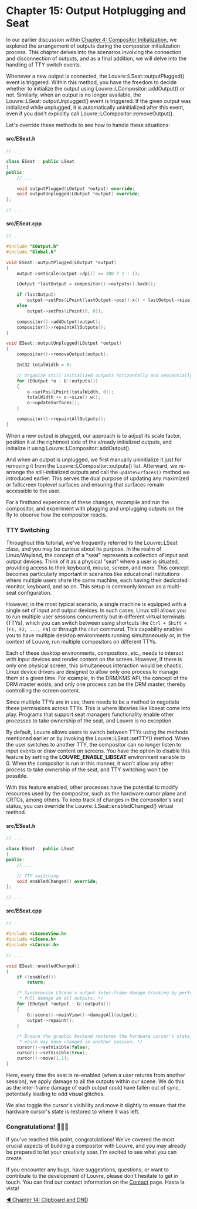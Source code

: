# Chapter 15: Output Hotplugging and Seat

In our earlier discussion within [Chapter 4: Compositor Initialization](md_md_tutorial_04.html), we explored the arrangement of outputs during the compositor initialization process. This chapter delves into the scenarios involving the connection and disconnection of outputs, and as a final addition, we will delve into the handling of TTY switch events.

Whenever a new output is connected, the Louvre::LSeat::outputPlugged() event is triggered. Within this method, you have the freedom to decide whether to initialize the output using Louvre::LCompositor::addOutput() or not. Similarly, when an output is no longer available, the Louvre::LSeat::outputUnplugged() event is triggered. If the given output was initialized while unplugged, it is automatically uninitialized after this event, even if you don't explicitly call Louvre::LCompositor::removeOutput().

Let's override these methods to see how to handle these situations:

#### src/ESeat.h

```cpp
// ...

class ESeat : public LSeat
{
public:
    // ...

    void outputPlugged(LOutput *output) override;
    void outputUnplugged(LOutput *output) override;
};

// ...
```

#### src/ESeat.cpp

```cpp
// ..

#include "EOutput.h"
#include "Global.h"

void ESeat::outputPlugged(LOutput *output)
{
    output->setScale(output->dpi() >= 200 ? 2 : 1);

    LOutput *lastOutput = compositor()->outputs().back();

    if (lastOutput)
        output->setPos(LPoint(lastOutput->pos().x() + lastOutput->size().x(), 0));
    else
        output->setPos(LPoint(0, 0));

    compositor()->addOutput(output);
    compositor()->repaintAllOutputs();
}

void ESeat::outputUnplugged(LOutput *output)
{
    compositor()->removeOutput(output);

    Int32 totalWidth = 0;

    // Organize still initialized outputs horizontally and sequentially.
    for (EOutput *o : G::outputs())
    {
        o->setPos(LPoint(totalWidth, 0));
        totalWidth += o->size().w();
        o->updateSurfaces();
    }

    compositor()->repaintAllOutputs();
}
```

When a new output is plugged, our approach is to adjust its scale factor, position it at the rightmost side of the already initialized outputs, and initialize it using Louvre::LCompositor::addOutput().

And when an output is unplugged, we first manually uninitialize it just for removing it from the Louvre::LCompositor::outputs() list. Afterward, we re-arrange the still-initialized outputs and call the `updateSurfaces()` method we introduced earlier. This serves the dual purpose of updating any maximized or fullscreen toplevel surfaces and ensuring that surfaces remain accessible to the user.

For a firsthand experience of these changes, recompile and run the compositor, and experiment with plugging and unplugging outputs on the fly to observe how the compositor reacts.

### TTY Switching

Throughout this tutorial, we've frequently referred to the Louvre::LSeat class, and you may be curious about its purpose. In the realm of Linux/Wayland, the concept of a "seat" represents a collection of input and output devices. Think of it as a physical "seat" where a user is situated, providing access to their keyboard, mouse, screen, and more. This concept becomes particularly important in scenarios like educational institutions where multiple users share the same machine, each having their dedicated monitor, keyboard, and so on. This setup is commonly known as a multi-seat configuration.

However, in the most typical scenario, a single machine is equipped with a single set of input and output devices. In such cases, Linux still allows you to run multiple user sessions concurrently but in different virtual terminals (TTYs), which you can switch between using shortcuts like `Ctrl + Shift + [F1, F2, ..., FN]` or through the `chvt` command. This capability enables you to have multiple desktop environments running simultaneously or, in the context of Louvre, run multiple compositors on different TTYs.

Each of these desktop environments, compositors, etc., needs to interact with input devices and render content on the screen. However, if there is only one physical screen, this simultaneous interaction would be chaotic. Linux device drivers are designed to allow only one process to manage them at a given time. For example, in the DRM/KMS API, the concept of the DRM master exists, and only one process can be the DRM master, thereby controlling the screen content.

Since multiple TTYs are in use, there needs to be a method to negotiate these permissions across TTYs. This is where libraries like libseat come into play. Programs that support seat managers functionality enable other processes to take ownership of the seat, and Louvre is no exception.

By default, Louvre allows users to switch between TTYs using the methods mentioned earlier or by invoking the Louvre::LSeat::setTTY() method. When the user switches to another TTY, the compositor can no longer listen to input events or draw content on screens. You have the option to disable this feature by setting the **LOUVRE_ENABLE_LIBSEAT** environment variable to 0. When the compositor is run in this manner, it won't allow any other process to take ownership of the seat, and TTY switching won't be possible.

With this feature enabled, other processes have the potential to modify resources used by the compositor, such as the hardware cursor plane and CRTCs, among others. To keep track of changes in the compositor's seat status, you can override the Louvre::LSeat::enabledChanged() virtual method.

#### src/ESeat.h

```cpp
// ...

class ESeat : public LSeat
{
public:
    // ...

    // TTY switching
    void enabledChanged() override;
};

// ...
```

#### src/ESeat.cpp

```cpp
// ..

#include <LSceneView.h>
#include <LScene.h>
#include <LCursor.h>

// ...

void ESeat::enabledChanged()
{
    if (!enabled())
        return;

    /* Synchronize LScene's output inter-frame damage tracking by performing
     * full damage on all outputs. */
    for (EOutput *output : G::outputs())
    {
        G::scene()->mainView()->damageAll(output);
        output->repaint();
    }

    /* Ensure the graphic backend restores the hardware cursor's state,
     * which may have changed in another session. */
    cursor()->setVisible(false);
    cursor()->setVisible(true);
    cursor()->move(1,1);
}
```

Here, every time the seat is re-enabled (when a user returns from another session), we apply damage to all the outputs within our scene. We do this as the inter-frame damage of each output could have fallen out of sync, potentially leading to odd visual glitches.

We also toggle the cursor's visibility and move it slightly to ensure that the hardware cursor's state is restored to where it was left.

### Congratulations! 🎉👏🥳

If you've reached this point, congratulations! We've covered the most crucial aspects of building a compositor with Louvre, and you may already be prepared to let your creativity soar. I'm excited to see what you can create.

If you encounter any bugs, have suggestions, questions, or want to contribute to the development of Louvre, please don't hesitate to get in touch. You can find our contact information on the [Contact](md_md__contact.html) page. Hasta la vista!

<a href="md_md_tutorial_14.html">◀ Chapter 14: Clipboard and DND</a>